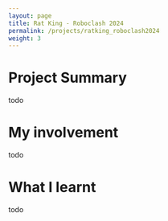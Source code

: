 ```yaml
---
layout: page
title: Rat King - Roboclash 2024
permalink: /projects/ratking_roboclash2024
weight: 3
---
```


# Project Summary
todo

# My involvement
todo

# What I learnt
todo

